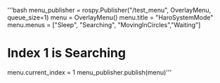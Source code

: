 
'''bash
menu_publisher = rospy.Publisher("/test_menu", OverlayMenu, queue_size=1)
menu = OverlayMenu()
menu.title = "HaroSystemMode"
menu.menus = ["Sleep", "Searching", "MovingInCircles","Waiting"]

# Index 1 is Searching
menu.current_index = 1
menu_publisher.publish(menu)'''
